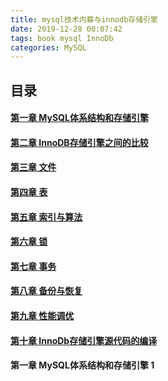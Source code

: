 ```yaml
---
title: mysql技术内幕与innodb存储引擎
date: 2019-12-28 00:07:42
tags: book mysql InnoDb
categories: MySQL
---
```




## 目录

#### [第一章 MySQL体系结构和存储引擎](#MySQL体系结构和存储引擎)

#### [第二章 InnoDB存储引擎之间的比较](#存储引擎之间的比较)

#### [第三章 文件](#文件)

#### [第四章 表](#表)

#### [第五章 索引与算法](#索引与算法)

#### [第六章 锁](#锁)

#### [第七章 事务](#事务)

#### [第八章 备份与恢复](#备份与恢复)

#### [第九章 性能调优](#性能调优)

#### [第十章 InnoDb存储引擎源代码的编译](#源代码编译)


#### 第一章 MySQL体系结构和存储引擎  <span id='MySQL体系结构和存储引擎'>1</span>


